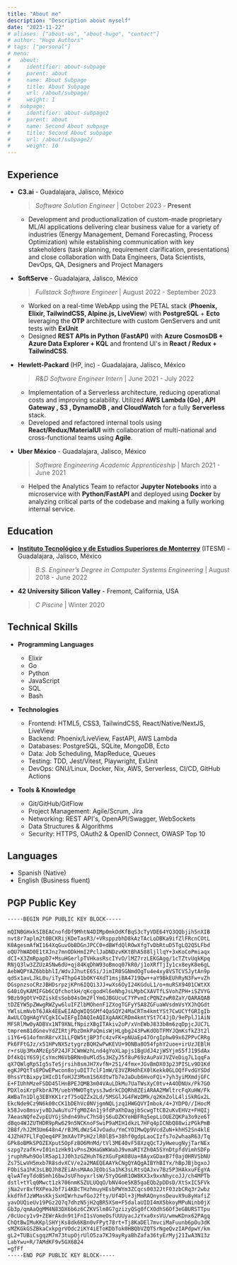 ```yaml
---
title: "About me"
description: "Description about myself"
date: "2023-11-22"
# aliases: ["about-us", "about-hugo", "contact"]
# author: "Hugo Authors"
# tags: ["personal"]
# menu:
#   about:
#     identifier: about-subpage
#     parent: about
#     name: About Subpage
#     title: About Subpage
#     url: /about/subpage/
#     weight: 1
#   subpage:
#     identifier: about-subpage2
#     parent: about
#     name: Second About subpage
#     title: Second About subpage
#     url: /about/subpage2/
#     weight: 10
---
```


## Experience

- **C3.ai** - Guadalajara, Jalisco, México

  > _Software Solution Engineer_ | October 2023 - **Present**

  - Development and productionalization of custom-made proprietary ML/AI applications delivering clear business value for a variety of industries (Energy Management, Demand Forecasting, Process Optimization) while establishing communication with key stakeholders (task planning, requirement clarification, presentations) and close collaboration with Data Engineers, Data Scientists, DevOps, QA, Designers and Project Managers

- **SoftServe** - Guadalajara, Jalisco, México

  > _Fullstack Software Engineer_ | August 2022 - September 2023

  - Worked on a real-time WebApp using the PETAL stack (**Phoenix, Elixir, TailwindCSS, Alpine.js, LiveView**) with **PostgreSQL** + **Ecto** leveraging the **OTP** architecture with custom GenServers and unit tests with **ExUnit**
  - Designed **REST APIs in Python (FastAPI)** with **Azure CosmosDB + Azure Data Explorer + KQL** and frontend UI's in **React / Redux + TailwindCSS**.

- **Hewlett-Packard** (HP, inc) - Guadalajara, Jalisco, México

  > _R&D Software Engineer Intern_ | June 2021 - July 2022

  - Implementation of a Serverless architecture, reducing operational costs and improving scalability. Utilized **AWS Lambda (Go) , API Gateway , S3 , DynamoDB , and CloudWatch** for a fully **Serverless** stack.
  - Developed and refactored internal tools using **React/Redux/MaterialUI** with collaboration of multi-national and cross-functional teams using **Agile**.

- **Uber México** - Guadalajara, Jalisco, México

  > _Software Engineering Academic Apprenticeship_ | March 2021 - June 2021

  - Helped the Analytics Team to refactor **Jupyter Notebooks** into a microservice with **Python/FastAPI** and deployed using **Docker** by analyzing critical parts of the codebase and making a fully working internal service.

## Education

- [**Instituto Tecnológico y de Estudios Superiores de Monterrey**](https://certificados.tec.mx/certificate/8306f2d6b56a576ba10a016b77a68c0f) (ITESM) - Guadalajara, Jalisco, México
  > _B.S. Engineer’s Degree in Computer Systems Engineering_ | August 2018 - June 2022
- **42 University Silicon Valley** - Fremont, California, USA
  > _C Piscine_ | Winter 2020

## Technical Skills

- **Programming Languages**
  - Elixir
  - Go
  - Python
  - JavaScript
  - SQL
  - Bash
- **Technologies**

  - Frontend: HTML5, CSS3, TailwindCSS, React/Native/NextJS, LiveView
  - Backend: Phoenix/LiveView, FastAPI, AWS Lambda
  - Databases: PostgreSQL, SQLite, MongoDB, Ecto
  - Data: Job Scheduling, MapReduce, Queues
  - Testing: TDD, Jest/Vitest, Playwright, ExUnit
  - DevOps: GNU/Linux, Docker, Nix, AWS, Serverless, CI/CD, GitHub Actions

- **Tools & Knowledge**
  - Git/GitHub/GitFlow
  - Project Management: Agile/Scrum, Jira
  - Networking: REST API's, OpenAPI/Swagger, WebSockets
  - Data Structures & Algorithms
  - Security: HTTPS, OAuth2 & OpenID Connect, OWASP Top 10

## Languages

- Spanish (Native)
- English (Business fluent)

<!-- ## Relevant Coursework & Certifications -->

<!-- - **AWS Certified Developer Associate** by _AWS Training and Certification_ -->
<!-- - **IT Automation with Python** Professional Certificate by _Google/Coursera_ -->
<!-- - **Project Management: Professional Certificate** by _Google/Coursera_ -->
<!-- - **Algorithms Specialization** by _Stanford/Coursera_ -->

<!-- - **Open Source Software Development, Linux and Git Specialization** by _The Linux Foundation_ -->

<!-- ## Projects -->

<!-- - [**Pothole Detection System**](https://github.com/danielvelara/ChaleBache-rn), Fall 2021 -->
<!--   - Built and deployed a mobile application using **React Native + Expo** for users to detect potholes while driving using their smartphone sensors -->
<!--   - Created a WebApp using **HTML/CSS/JS/React** using **Google Maps API** for displaying multiple potholes detected in a city. -->
<!-- - [**Covid-19 Vaccination Simulation**](https://github.com/danielvelara/CovidVaccinationSimulation), Summer 2021 -->
<!--   - Built an Agent-based modeling simulation using **Python3** and **Mesa Framework** for simulating how the Covid-19 virus would spread depending on multiple variables such as vaccination, population density, age, mobility, social distancing, and use of face masks. -->
<!-- - [**ToDo's online service**](https://github.com/danielvelara/SlackyToDo), Summer 2020 -->
<!--   - Implemented a CRUD WebApp using the **MVC** Pattern with **Python/Flask** (Backend) and **HTML/CSS/Vanilla JS** (frontend) with User Authentication/Authorization/Sessions with **Firebase** + **SQLite** as the backend database for the service. -->

## PGP Public Key

```txt
-----BEGIN PGP PUBLIC KEY BLOCK-----

mQINBGHxkSIBEACnofdDf9MhtN4DIMp0mkOdKfBqS3cTyVDE64YQ3QQbjih5nXIB
nvt8r7aplm2t0BCKRijKDeTasR3/+VRsppzbhD8kAzTAcLoDBKa9ifZlFRcnCOtL
K0AgesmAfWI164XqGuvObBDGnJPCC0+dBWfdQlROwXfgTvDbRtuD5TgLQ2Q5LFbd
oQU7hWAD0E1tXJnz7mnODkHmI2PclJaDNDzvKKtBhA588ljllqY+3xKoCoPmiaqx
dCI+X3ZmRpapD7+MsuHGerlpTVHkasRscIYvO/lMZ7rzLEKGAgg/1cTZtvUqkKpq
RNjQ3lw3ZZUzASNw6dU+qj84KqDhW93oBmoq07kR0/j1oXRfTjIy1cx8eyK8e6gL
AebWQPYAZ6bbbhlI/WdvJJhutE6Si/JimIR0SGNmdOgTu4e4xy8VSTCV5JytAn9p
qdSx1avLJkL0u/iTy4ThpG41bOKY4XdT1msjBA4719Qw++aY9BkEUhRyN3Fw+vZh
DGspnzsoCRzJBHDsrpzjKPn6IQQi3JJ+wXs6OyI24KGduL1/o+muRSX9401CWtXX
G40iOyKAMIFGb6CQfchotkH/qKcgodHl6eNhgJsLMpbCXAVTfLSVohZPH+iSZVYG
9Bzb9gOtV+DZiskEsSob04sOm2FlYmGJBGUcuC7YPvmIcPQNZzwR0ZaY/QARAQAB
tDZEYW5pZWwgRWZyw6luIFZlbMOhenF1ZXogTGFyYSA8ZGFuaWVsdmVsYXJhQGdt
YWlsLmNvbT6JAk4EEwEIADgWIQSGMf4QaSQY24MaCRTm4kmtYSt7CwUCYfGRIgIb
AwULCQgHAgYVCgkICwIEFgIDAQIeAQIXgAAKCRDm4kmtYSt7C4JjD/9ePplJ1AiN
MFSRlMw0yADBVx1NT9XNLfNpizXBgITAkiv2oP/xVnEWbJ833b8m6zqDpjcJUC7L
tmprem81dGnevYdZIRtjPbzDmkPaQmisWjHLgbg243PwKdObTFMYJQmKsfkZ3t2l
i1Y6+614ofmnR8rvX1LLFQW5tjBP3fc4zvFK+pNUaEp47OrgIphw09x6ZPPvCRRg
Pk6FFtGJz/x51HPvNXSztygrzBQH2wPwKEVU+9ONBa8O54fphY2uoe+irUzJEBlH
r+rsUp3MxAMzEp5P24JFJCWmWzhLnd4gYoXLapjs1BgUdJ4zjWSYjmS5fJ19SdAx
Df4kQiY6S9jCsYmcM6VbBRNn0uMld5s3HZyJ5f8uP69zAuPaVJVZVeDig7L1qqFa
qX7QWlgRpSIg5sTeSjrsih8smJH7XvfN+251/4fmx+JGvBmDX03p23PISLv9D1Kd
egKJPQtTsEPDwEPwcon8ojuDIT7clF1mW/E3VZRHdhEX0lKekk0GLOQfFvdGYSDd
0hssYtBixpy1HIcD1foHJZ3Mxm1S6XdtwTb7eJaDub6HvoFQi+7yh3yiMXmdjGFC
E+FIUhhMzeFSDD45lHnBPEJQMB3m04VAuLDkMu7UaTWsXyC0tv+A4ODNUx/Pk7GO
PDXloiKrpFkbrA7M/uebYMWOTgtyss3wdrkCDQRh8ZEiARAA2MWltrcFqXuHW/Fk
AWBaTn1Dlg3EBYKK1rzf75oQZZx2Ld/5MSGlJG4FWzDMk/q2KmZolL4liSkRGx2L
EkcNde9Cz9N6k00cCK1bDEhVc0NVjgmNQLjzq1HWGQVYImbok/4+JYDP0//IHocM
k58Jvo8msvjv8DJwAuYu7fgM0Z4n1j9fdPaXhDagjbScwgTtCB2uKvEHVz+FHQIj
7AeasNQfeZvpEUYGjShdn49hvC7hS0jS6uDZKYeHBFRq5epLiOUEZQKPa3o9ze6T
dBqo4WJZUTHDR9pRw629n5NCKnoFSwiP9aMIH1dkzL7HFq4pICNbQ88wizPGkPmB
2B8f/hJ2M3Um648n4/rBJMLdWzS4JvOadu/YmCYOIMwQp9VcdZuN+khH52Sn4klE
4JZhH7FLlFqOeq4PF3mXAvTPsH2zlR0lB5+38hf0gdpLaoCIzfs7o2whaaR63/Tq
GPk8oBMkSPOZEXput5OpFzBO6MnMd/tVl3ME40vF58XzqQcTJyHweugNyjTarNEx
szpg7zafK+vI01n1zHk91vPnsZKHaGWKWabJ9vmaRIYZh0A5SYnDtpfdVimhSDFp
jruphRwh9OolR5ap1JJ0h3zGZHuhT6zXGuFpK08Ua+8AyxGDaxB7f0aj0HRVSbNU
Zs75LwVH5mxb7R8sdvXCV/e2a2MAEQEAAYkCNgQYAQgAIBYhBIYx/hBpJBjbgxoJ
FObiSa1hK3sLBQJh8ZEiAhsMAAoJEObiSa1hK3sLRtsQAJxv7Bz5P3HAkxuFEgYA
qlwATeyTdoBSmh16bwJsUFhoyxrlsW/5YyOGmR1OW8KX3x9xxNhycoJJ/ch4MPTb
dstl+tYlq0Mwct1zk706nmKSZULUQqO/bNV4oe5KB5gaEQb2pDDsD/XtSxIC5FVk
jNa2vr8xfRXPeaJbf7i4KBcTHzhmuyHEsbPWYm3ZCqcs0032JtF03zbCRq3r2wbz
kkdfhfJzWMasKkjSxHIWrhzwfGoJ2fty/Uf4Dl+3jMmRAQnynsDeuvX9u8yHafiZ
yavDUQieUv19PGz2Q7q7dhzN5jH2qBR5XSm+F5dalaUIDI4mX5bkoyMPuNinb0jX
Gb3p/qmAaQgMM4N83DX6b6z6CZKVSlm8G7gzizyQSg0fCXOdhS6Of3eGBURSTTpu
/0cUocy1v9+ZEWrAkdn9t1FnI1sVomeOsfUUUyacJzYxa0xsVU/wmwKDnx62PAgq
ChQtBwIMuKKplSHYjKs8dk6KBn0vFPyt78rt+Tj8KaDEl7mvciMaFuunb6pOu3dK
sMZKGkGSZBkaCxkpgrVOdc2iKY4iEToKDbTok0HBQbVZQTSrNgeQvzIAPdpwY/km
gL2+TUBiCsgqzM7m73tupOjrUlO5za7KJ9ayRyaBhZafa36tyErMyj21IwA3N13z
LabYwu+R/7AMdKF9v5GX6B24
=gfFf
-----END PGP PUBLIC KEY BLOCK-----
```
